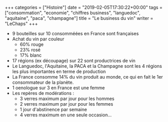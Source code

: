 +++
categories = ["Histoire"]
date = "2019-02-05T17:30:22+00:00"
tags = ["consommation", "economie", "chiffres business", "languedoc", "aquitaine", "paca", "champagne"]
title = "Le business du vin"
writer = "LeChaps"
+++

* 9 bouteilles sur 10 consomméées en France sont françaises
* Achat du vin par couleur
  * 60% rouge
  * 23% rosé
  * 17% blanc
* 17 régions (ex découpage) sur 22 sont productrices de vin
* Le Languedoc, l'Aquitaine, la PACA et la Champagne sont les 4 régions les plus importantes en terme de production
* La France consomme 14% du vin produit au monde, ce qui en fait le 1er consommateur de la planète.
* 1 oenologue sur 3 en France est une femme
* Les repères de modérations :  
  * 3 verres maximum par jour pour les hommes
  * 2 verres maximum par jour pour les femmes
  * 1 jour d'abstinence par semaine
  * 4 verres maximum en une seule occasion...